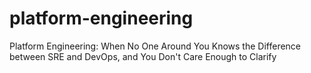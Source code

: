 # platform-engineering
Platform Engineering: When No One Around You Knows the Difference between SRE and DevOps, and You Don't Care Enough to Clarify
